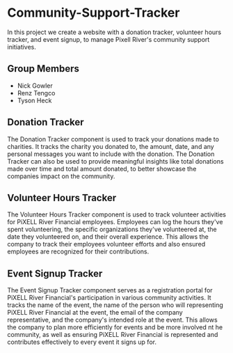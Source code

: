 # Community-Support-Tracker
In this project we create a website with a donation tracker,
volunteer hours tracker, and event signup, to manage Pixell River's
community support initiatives.

## Group Members
- Nick Gowler
- Renz Tengco
- Tyson Heck

## Donation Tracker

The Donation Tracker component is used to track your donations made to charities. It tracks the charity you donated to, the amount, date, and any personal messages you want to include with the donation. The Donation Tracker can also be used to provide meaningful insights like total donations made over time and total amount donated, to better showcase the companies impact on the community.

## Volunteer Hours Tracker

The Volunteer Hours Tracker component is used to track volunteer activities for PiXELL River Financial employees. Employees can log the hours they've spent volunteering, the specific organizations they've volunteered at, the date they volunteered on, and their overall experience. This allows the company to track their employees volunteer efforts and also ensured employees are recognized for their contributions.

## Event Signup Tracker

The Event Signup Tracker component serves as a registration portal for PiXELL River Financial's participation in various community activities. It tracks the name of the event, the name of the person who will representing PiXELL River Financial at the event, the email of the company representative, and the company's intended role at the event. This allows the company to plan more efficiently for events and be more involved nt he community, as well as ensuring PiXELL River Financial is represented and contributes effectively to every event it signs up for.